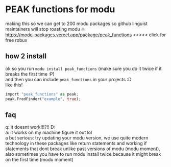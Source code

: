 # PEAK functions for modu
making this so we can get to 200 modu packages so github linguist maintainers will stop roasting modu 🔥<br>
https://modu-packages.vercel.app/package/peak_functions <<<<< click for free robux
## how 2 install
ok so you run `modu install peak_functions` (make sure you do it twice if it breaks the first time :P) <br>
and then you can include `peak_functions` in your projects :D<br>
like this!
```rust
import "peak_functions" as peak;
peak.FredFinder("example", true);
```
## faq
q: it doesnt work!!!?!! D:<br>
a: it works on my machine figure it out lol<br>
a but serious: try updating your modu version, we use quite modern technology in these packages like return statements and working if statements that dont break unlike past versions of modu (modu moment), also sometimes you have to run modu install twice because it might break on the first time (modu moment)

